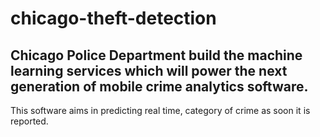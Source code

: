 # chicago-theft-detection

## Chicago Police Department build the machine learning services which will power the next generation of mobile crime analytics software.
This software aims in predicting real time, category of crime as soon it is reported.
